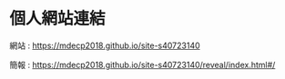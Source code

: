 # 個人網站連結
網站 : https://mdecp2018.github.io/site-s40723140

簡報 : https://mdecp2018.github.io/site-s40723140/reveal/index.html#/
